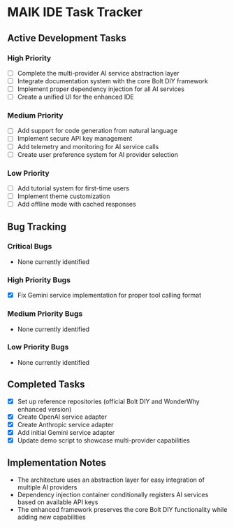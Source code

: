 # MAIK IDE Task Tracker

## Active Development Tasks

### High Priority
- [ ] Complete the multi-provider AI service abstraction layer
- [ ] Integrate documentation system with the core Bolt DIY framework
- [ ] Implement proper dependency injection for all AI services
- [ ] Create a unified UI for the enhanced IDE

### Medium Priority
- [ ] Add support for code generation from natural language
- [ ] Implement secure API key management
- [ ] Add telemetry and monitoring for AI service calls
- [ ] Create user preference system for AI provider selection

### Low Priority
- [ ] Add tutorial system for first-time users
- [ ] Implement theme customization
- [ ] Add offline mode with cached responses

## Bug Tracking

### Critical Bugs
- None currently identified

### High Priority Bugs
- [x] Fix Gemini service implementation for proper tool calling format

### Medium Priority Bugs
- None currently identified

### Low Priority Bugs
- None currently identified

## Completed Tasks
- [x] Set up reference repositories (official Bolt DIY and WonderWhy enhanced version)
- [x] Create OpenAI service adapter
- [x] Create Anthropic service adapter
- [x] Add initial Gemini service adapter
- [x] Update demo script to showcase multi-provider capabilities

## Implementation Notes
- The architecture uses an abstraction layer for easy integration of multiple AI providers
- Dependency injection container conditionally registers AI services based on available API keys
- The enhanced framework preserves the core Bolt DIY functionality while adding new capabilities